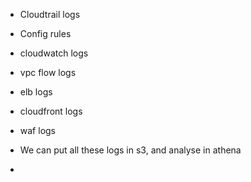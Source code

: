 


- Cloudtrail logs
- Config rules
- cloudwatch logs
- vpc flow logs
- elb logs
- cloudfront logs
- waf logs


- We can put all these logs in s3, and analyse in athena
- 